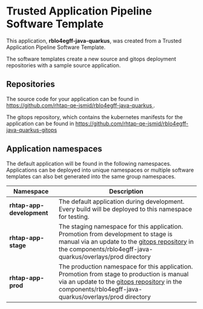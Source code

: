 # Trusted Application Pipeline Software Template

This application, **rblo4egff-java-quarkus**, was created from a Trusted Application Pipeline Software Template.

The software templates create a new source and gitops deployment repositories with a sample source application. 

## Repositories

The source code for your application can be found in [https://github.com/rhtap-qe-jsmid/rblo4egff-java-quarkus ](https://github.com/rhtap-qe-jsmid/rblo4egff-java-quarkus ).
 
The gitops repository, which contains the kubernetes manifests for the application can be found in 
[https://github.com/rhtap-qe-jsmid/rblo4egff-java-quarkus-gitops ](https://github.com/rhtap-qe-jsmid/rblo4egff-java-quarkus-gitops ) 

## Application namespaces 

The default application will be found in the following namespaces. Applications can be deployed into unique namespaces or multiple software templates can also bet generated into the same group namespaces.  

|  Namespace   |  Description   |  
| -------- | -------- |   
| **rhtap-app-development** | The default application during development. Every build will be deployed to this namespace for testing. | 
| **rhtap-app-stage** | The staging namespace for this application. Promotion from development to stage is manual via an update to the [gitops repository](https://github.com/rhtap-qe-jsmid/rblo4egff-java-quarkus-gitops ) in the components/rblo4egff-java-quarkus/overlays/prod directory |  
| **rhtap-app-prod** | The production namespace for this application. Promotion from stage to production is manual via an update to the [gitops repository](https://github.com/rhtap-qe-jsmid/rblo4egff-java-quarkus-gitops ) in the components/rblo4egff-java-quarkus/overlays/prod directory | 